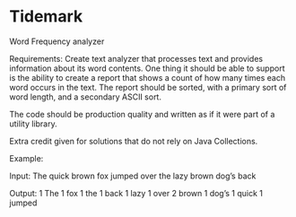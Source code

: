 Tidemark
========

Word Frequency analyzer

Requirements:
Create text analyzer that processes text and provides information about its word contents.
One thing it should be able to support is the ability to create a report that shows a count
of how many times each word occurs in the text. The report should be sorted, with a
primary sort of word length, and a secondary ASCII sort.

The code should be production quality and written as if it were part of a utility
library.

Extra credit given for solutions that do not rely on Java Collections.

Example:

Input:
The quick brown fox jumped over the lazy brown dog’s back

Output:
1 The
1 fox
1 the
1 back
1 lazy
1 over
2 brown
1 dog’s
1 quick
1 jumped
